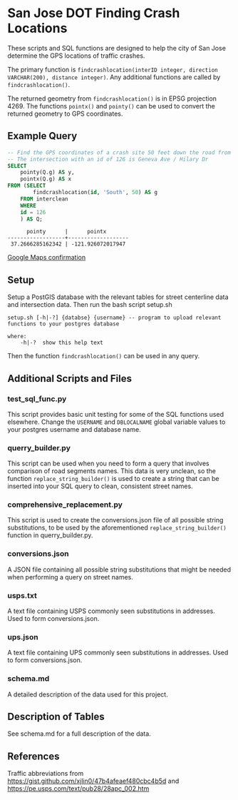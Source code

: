 # San Jose DOT Finding Crash Locations

These scripts and SQL functions are designed to help the city of San Jose determine the GPS locations of traffic crashes.

The primary function is `findcrashlocation(interID integer, direction VARCHAR(200), distance integer)`. Any additional functions are called by `findcrashlocation()`.

The returned geometry from `findcrashlocation()` is in EPSG projection 4269. The functions `pointx()` and `pointy()` can be used to convert the returned geometry to GPS coordinates.

## Example Query
```sql
-- Find the GPS coordinates of a crash site 50 feet down the road from the intersection with an id of 126
-- The intersection with an id of 126 is Geneva Ave / Hilary Dr
SELECT
    pointy(Q.g) AS y,
    pointx(Q.g) AS x 
FROM (SELECT 
        findcrashlocation(id, 'South', 50) AS g
    FROM interclean
    WHERE
    id = 126
    ) AS Q;
```
```
      pointy      |      pointx       
------------------+-------------------
 37.2666285162342 | -121.926072017947
```
[Google Maps confirmation](https://www.google.com/maps/place/37%C2%B015'59.4%22N+121%C2%B055'34.5%22W/@37.2664954,-121.928441,17z/data=!3m1!4b1!4m5!3m4!1s0x0:0x0!8m2!3d37.2664912!4d-121.926247)

## Setup
Setup a PostGIS database with the relevant tables for street centerline data and intersection data. Then run the bash script setup.sh

```
setup.sh [-h|-?] {databse} {username} -- program to upload relevant functions to your postgres database

where:
    -h|-?  show this help text
```

Then the function `findcrashlocation()` can be used in any query.

## Additional Scripts and Files

### test_sql_func.py
This script provides basic unit testing for some of the SQL functions used elsewhere. Change the `USERNAME` and `DBLOCALNAME` global variable values to your postgres username and database name.

### querry_builder.py
This script can be used when you need to form a query that involves comparison of road segments names. This data is very unclean, so the function `replace_string_builder()` is used to create a string that can be inserted into your SQL query to clean, consistent street names.

### comprehensive_replacement.py
This script is used to create the conversions.json file of all possible string substitutions, to be used by the aforementioned `replace_string_builder()` function in querry_builder.py.

### conversions.json
A JSON file containing all possible string substitutions that might be needed when performing a query on street names.

### usps.txt
A text file containing USPS commonly seen substitutions in addresses. Used to form conversions.json.

### ups.json
A text file containing UPS commonly seen substitutions in addresses. Used to form conversions.json.

### schema.md
A detailed description of the data used for this project.

## Description of Tables
See schema.md for a full description of the data.

## References
Traffic abbreviations from https://gist.github.com/xjlin0/47b4afeaef480cbc4b5d and https://pe.usps.com/text/pub28/28apc_002.htm